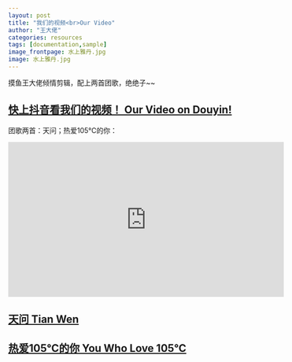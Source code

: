 ```yaml
---
layout: post
title: "我们的视频<br>Our Video"
author: "王大佬"
categories: resources
tags: [documentation,sample]
image_frontpage: 水上雅丹.jpg
image: 水上雅丹.jpg
---
```


摸鱼王大佬倾情剪辑，配上两首团歌，绝绝子~~

## [快上抖音看我们的视频！ Our Video on Douyin!](https://v.douyin.com/eCqPv9T/)

团歌两首：天问；热爱105℃的你：

<iframe width="560" height="315" src="https://www.youtube.com/embed/giPzaAsH71g" title="YouTube video player" frameborder="0" allow="accelerometer; autoplay; clipboard-write; encrypted-media; gyroscope; picture-in-picture" allowfullscreen></iframe>

## [天问 Tian Wen](https://www.youtube.com/watch?v=giPzaAsH71g)

## [热爱105℃的你 You Who Love 105°C](https://www.youtube.com/watch?v=JXU153ck9Ao)


